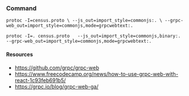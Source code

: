 ### Command 
`protoc -I=census.proto \
             --js_out=import_style=commonjs:. \
             --grpc-web_out=import_style=commonjs,mode=grpcwebtext:.`
             
`protoc -I=. census.proto   --js_out=import_style=commonjs,binary:.   
--grpc-web_out=import_style=commonjs,mode=grpcwebtext:.`

             
#### Resources 
- https://github.com/grpc/grpc-web
- https://www.freecodecamp.org/news/how-to-use-grpc-web-with-react-1c93feb691b5/
- https://grpc.io/blog/grpc-web-ga/